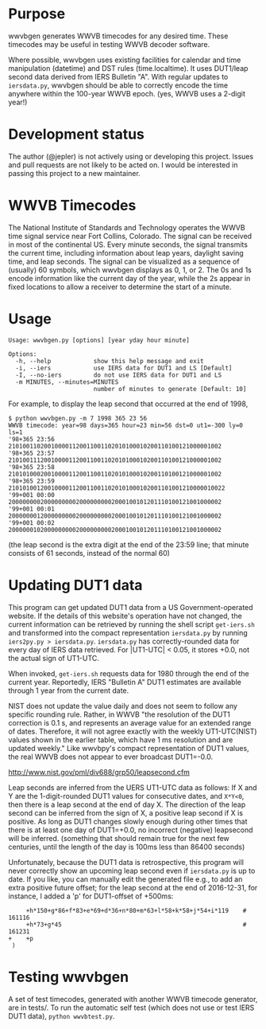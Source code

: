 # Purpose

wwvbgen generates WWVB timecodes for any desired time.  These timecodes
may be useful in testing WWVB decoder software.

Where possible, wwvbgen uses existing facilities for calendar and time
manipulation (datetime) and DST rules (time.localtime).  It uses DUT1/leap
second data derived from IERS Bulletin "A".  With regular updates to
`iersdata.py`, wwvbgen should be able to correctly encode the time anywhere
within the 100-year WWVB epoch.  (yes, WWVB uses a 2-digit year!)


# Development status

The author (@jepler) is not actively using or developing this project.
Issues and pull requests are not likely to be acted on.
I would be interested in passing this project to a new maintainer.

# WWVB Timecodes
The National Institute of Standards and Technology operates the WWVB time
signal service near Fort Collins, Colorado.  The signal can be received in most
of the continental US.  Every minute seconds, the signal transmits the current
time, including information about leap years, daylight saving time, and leap
seconds.  The signal can be visualized as a sequence of (usually) 60 symbols,
which wwvbgen displays as 0, 1, or 2.  The 0s and 1s encode information like
the current day of the year, while the 2s appear in fixed locations to allow a
receiver to determine the start of a minute.


# Usage

~~~~
Usage: wwvbgen.py [options] [year yday hour minute]

Options:
  -h, --help            show this help message and exit
  -i, --iers            use IERS data for DUT1 and LS [Default]
  -I, --no-iers         do not use IERS data for DUT1 and LS
  -m MINUTES, --minutes=MINUTES
                        number of minutes to generate [Default: 10]
~~~~

For example, to display the leap second that occurred at the end of 1998,
~~~~
$ python wwvbgen.py -m 7 1998 365 23 56
WWVB timecode: year=98 days=365 hour=23 min=56 dst=0 ut1=-300 ly=0 ls=1
'98+365 23:56  210100110200100001120011001102010100010200110100121000001002
'98+365 23:57  210100111200100001120011001102010100010200110100121000001002
'98+365 23:58  210101000200100001120011001102010100010200110100121000001002
'98+365 23:59  2101010012001000011200110011020101000102001101001210000010022
'99+001 00:00  200000000200000000020000000002000100101201110100121001000002
'99+001 00:01  200000001200000000020000000002000100101201110100121001000002
'99+001 00:02  200000010200000000020000000002000100101201110100121001000002
~~~~
(the leap second is the extra digit at the end of the 23:59 line; that minute
consists of 61 seconds, instead of the normal 60)


# Updating DUT1 data

This program can get updated DUT1 data from a US Government-operated website.
If the details of this website's operation have not changed, the current
information can be retrieved by running the shell script `get-iers.sh` and
transformed into the compact representation `iersdata.py` by running
`iers2py.py > iersdata.py`.  `iersdata.py` has correctly-rounded data
for every day of IERS data retrieved.  For |UT1-UTC| < 0.05, it stores
+0.0, not the actual sign of UT1-UTC.

When invoked, `get-iers.sh` requests data for 1980 through the end of the
current year.  Reportedly, IERS "Bulletin A" DUT1 estimates are available
through 1 year from the current date.

NIST does not update the value daily and does not seem to follow any
specific rounding rule.  Rather, in WWVB "the resolution of the DUT1
correction is 0.1 s, and represents an average value for an extended
range of dates. Therefore, it will not agree exactly with the weekly
UT1-UTC(NIST) values shown in the earlier table, which have 1 ms
resolution and are updated weekly."  Like wwvbpy's compact
representation of DUT1 values, the real WWVB does not appear to ever
broadcast DUT1=-0.0.

http://www.nist.gov/pml/div688/grp50/leapsecond.cfm

Leap seconds are inferred from the UERS UT1-UTC data as follows: If X
and Y are the 1-digit-rounded DUT1 values for consecutive dates, and
`X*Y<0`, then there is a leap second at the end of day X.  The direction of
the leap second can be inferred from the sign of X, a positive leap
second if X is positive.  As long as DUT1 changes slowly enough during
other times that there is at least one day of DUT1=+0.0, no incorrect
(negative) leapsecond will be inferred. (something that should remain
true for the next few centuries, until the length of the day is 100ms
less than 86400 seconds)

Unfortunately, because the DUT1 data is retrospective, this program
will never correctly show an upcoming leap second even if `iersdata.py`
is up to date.  If you like, you can manually edit the generated file
e.g., to add an extra positive future offset; for the leap second at the end
of 2016-12-31, for instance, I added a 'p' for DUT1-offset of +500ms:
~~~~
     +h*150+g*86+f*83+e*69+d*36+n*80+m*63+l*58+k*58+j*54+i*119    # 161116
     +h*73+g*45                                                   # 161231
+    +p
 )
~~~~

# Testing wwvbgen

A set of test timecodes, generated with another WWVB timecode generator,
are in tests/.  To run the automatic self test (which does not use or
test IERS DUT1 data), `python wwvbtest.py`.

